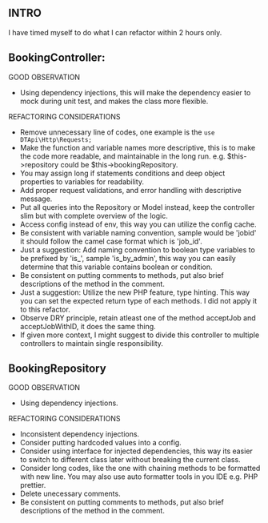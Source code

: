 
## INTRO

I have timed myself to do what I can refactor within 2 hours only.

## BookingController:

GOOD OBSERVATION

- Using dependency injections, this will make the dependency easier to mock during unit test, and makes the class more flexible.


REFACTORING CONSIDERATIONS

- Remove unnecessary line of codes, one example is the `use DTApi\Http\Requests;`
- Make the function and variable names more descriptive, this is to make the code more readable, and maintainable in the long run. e.g. $this->repository could be $this->bookingRepository.
- You may assign long if statements conditions and deep object properties to variables for readability.
- Add proper request validations, and error handling with descriptive message.
- Put all queries into the Repository or Model instead, keep the controller slim but with complete overview of the logic.
- Access config instead of env, this way you can utilize the config cache.
- Be consistent with variable naming convention, sample would be 'jobid' it should follow the camel case format which is 'job_id'.
- Just a suggestion: Add naming convention to boolean type variables to be prefixed by 'is_', sample 'is_by_admin', this way you can easily determine that this variable contains boolean or condition.
- Be consistent on putting comments to methods, put also brief descriptions of the method in the comment.
- Just a suggestion: Utilize the new PHP feature, type hinting. This way you can set the expected return type of each methods. I did not apply it to this refactor.
- Observe DRY principle, retain atleast one of the method acceptJob and acceptJobWithID, it does the same thing.
- If given more context, I might suggest to divide this controller to multiple controllers to maintain single responsibility.


## BookingRepository

GOOD OBSERVATION

- Using dependency injections.

REFACTORING CONSIDERATIONS

- Inconsistent dependency injections.
- Consider putting hardcoded values into a config.
- Consider using interface for injected dependencies, this way its easier to switch to different class later without breaking the current class.
- Consider long codes, like the one with chaining methods to be formatted with new line. You may also use auto formatter tools in you IDE e.g. PHP prettier.
- Delete unecessary comments.
- Be consistent on putting comments to methods, put also brief descriptions of the method in the comment.